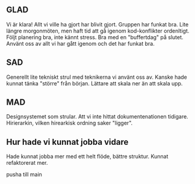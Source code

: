 ## GLAD

Vi är klara! Allt vi ville ha gjort har blivit gjort. Gruppen har funkat bra. Lite längre morgonmöten, men haft tid att gå igenom kod-konflikter ordenltigt. Följt planering bra, inte kännt stress. Bra med en "buffertdag" på slutet.
Använt oss av allt vi har gått igenom och det har funkat bra.

## SAD

Generellt lite tekniskt strul med teknikerna vi använt oss av. Kanske hade kunnat tänka "större" från början. Lättare att skala ner än att skala upp.

## MAD

Designsystemet som strular. Att vi inte hittat dokumentenationen tidigare. Hirierarkin, vilken hirearkisk ordning saker "ligger".

## Hur hade vi kunnat jobba vidare

Hade kunnat jobba mer med ett helt flöde, bättre struktur. Kunnat refaktorerat mer.

pusha till main
